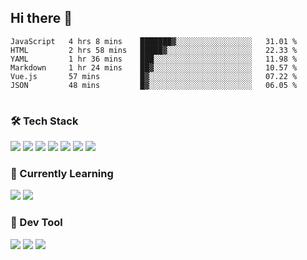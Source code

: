 ## Hi there 👋

<table>
<!--START_SECTION:waka-->

```text
JavaScript   4 hrs 8 mins    ███████▓░░░░░░░░░░░░░░░░░   31.01 %
HTML         2 hrs 58 mins   █████▓░░░░░░░░░░░░░░░░░░░   22.33 %
YAML         1 hr 36 mins    ███░░░░░░░░░░░░░░░░░░░░░░   11.98 %
Markdown     1 hr 24 mins    ██▓░░░░░░░░░░░░░░░░░░░░░░   10.57 %
Vue.js       57 mins         █▓░░░░░░░░░░░░░░░░░░░░░░░   07.22 %
JSON         48 mins         █▓░░░░░░░░░░░░░░░░░░░░░░░   06.05 %
```

<!--END_SECTION:waka-->
</table>

### 🛠 Tech Stack

![](https://img.shields.io/badge/HTML5-black?style=flat&logo=html5)
![](https://img.shields.io/badge/CSS3-black?style=flat&logo=css3)
![](https://img.shields.io/badge/Javascript-black?style=flat&logo=javascript)
![](https://img.shields.io/badge/Vue-black?style=flat&logo=vuedotjs)
![](https://img.shields.io/badge/node.js-black?style=flat&logo=nodedotjs)
![](https://img.shields.io/badge/MangoDB-black?style=flat&logo=mongodb)
![](https://img.shields.io/badge/MySQL-black?style=flat&logo=mysql)

### 📖 Currently Learning

![](https://img.shields.io/badge/TypeScript-black?style=flat&logo=typescript)
![](https://img.shields.io/badge/React-black?style=flat&logo=react)

### 📏 Dev Tool

<!-- <img src="https://media.giphy.com/media/SWoSkN6DxTszqIKEqv/giphy.gif" align="right" height="275" /> -->
![](https://img.shields.io/badge/Editor-VSCode-blue?style=flat-square&logo=visual-studio-code&logoColor=blue)
![](https://img.shields.io/badge/IDE-WebStorm-orange?style=flat-square&logo=webstorm&logoColor=white)
![](https://img.shields.io/badge/API-Postman-blue?style=flat-square&logo=postman&logoColor=orange)
